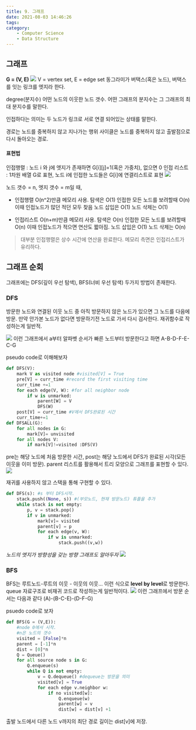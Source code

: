 ```yaml
---
title: 9. 그래프
date: 2021-08-03 14:46:26
tags:
category:
    - Computer Science
    - Data Structure
---
```

## 그래프

**G = (V, E)**
![](img/ds/graph1-1.png)
V = vertex set, E = edge set
동그라미가 버택스(혹은 노드), 버택스를 잇는 링크를 엣지라 한다.

degree(분지수) 어떤 노드의 이웃한 노드 갯수.
어떤 그래프의 분지수는 그 그래프의 최대 분지수를 말한다.

인접하다는 의미는 두 노드가 링크로 서로 연결 되어있는 상태를 말한다.

경로는 노드를 중복하지 않고 지나가는 행위
사이클은 노드를 중복하지 않고 출발점으로 다시 돌아오는 경로.

#### 표현법
인접행렬 : 노드 i 와 j에 엣지가 존재하면 G[i][j]=1(혹은 가중치), 없으면 0
인접 리스트 : 1차원 배열 G로 표현, 노드 i에 인접한 노드들은 G[i]에 연결리스트로 표현
![](img/ds/graph1-2.png)

노드 갯수 = n, 엣지 갯수 = m일 때,

- 인접행렬
O(n^2)만큼 메모리 사용.
탐색은 O(1)
인접한 모든 노드를 보려할때 O(n) 이때 인접노드가 많던 적던 모두 찾음
노드 삽입은 O(1)
노드 삭제는 O(1)

- 인접리스트
O(n+m)만큼 메모리 사용.
탐색은 O(n)
인접한 모든 노드를 보려할때 O(n) 이때 인접노드가 적으면 연산도 짧아짐.
노드 삽입은 O(1)
노드 삭제는 O(n)

> 대부분 인접행렬은 상수 시간에 연산을 완료한다. 메모리 측면은 인접리스트가 유리하다.

## 그래프 순회
그래프에는 DFS(깊이 우선 탐색), BFS(너비 우선 탐색) 두가지 방법이 존재한다.

### DFS
방문한 노드와 연결된 이웃 노드 중 아직 방문하지 않은 노드가 있으면 그 노드를 다음에 방문.
만약 안가본 노드가 없다면 방문하기전 노드로 가서 다시 검사한다.
재귀함수로 작성하는게 일반적.

![](img/ds/graph1-4.png)
이런 그래프에서 a부터 알파벳 순서가 빠른 노드부터 방문한다고 하면
A-B-D-F-E-C-G

pseudo code로 이해해보자
```python
def DFS(V):
    mark V as visited node #visited[V] = True
    pre[V] = curr_time #record the first visiting time
    curr_time +=1
    for each edge(V, W): #for all neighbor node
        if w is unmarked:
            parent[W] = V
            DFS(W)
    post[V] = curr_time #V에서 DFS완료된 시간
    curr_time+=1
def DFSALL(G):
    for all nodes in G:
        mark[V]= unvisited
    for all nodes V:
        if mark[V]!=visited :DFS(V)
```
pre는 해당 노드에 처음 방문한 시간, post는 해당 노드에서 DFS가 완료된 시각(모든 이웃을 이미 방문).
parent 리스트를 활용해서 트리 모양으로 그래프를 표현할 수 있다.
![](img/ds/graph1-5)

재귀를 사용하지 않고 스택을 통해 구현할 수 있다.
```python
def DFS(s): #s 부터 DFS시작.
    stack.push((None, s)) #(부모노드, 현재 방문노드) 튜플을 추가
    while stack is not empty:
        p, v = stack.pop()
        if v in unmarked: 
            mark[v]= visited
            parent[v] = p
            for each edge(v, W):
                if w is unmarked:
                    stack.push((v,w))
```

*노드의 엣지가 방향성을 갖는 방향 그래프도 알아두자*
![](img/ds/graph1-3.png)


### BFS
BFS는 루트노드-루트의 이웃 - 이웃의 이웃... 이런 식으로 **level by level**로 방문한다.
queue 자료구조로 비재귀 코드로 작성하는게 일반적이다.
![](img/ds/graph1-4.png)
이런 그래프에서 방문 순서는 다음과 같다
(A)-(B-C-E)-(D-F-G)

psuedo code로 보자
```python
def BFS(G = (V,E)):
    #node 0에서 시작.
    #n은 노드의 갯수
    visited = [False]*n
    parent = [-1]*n
    dist = [0]*n
    Q = Queue()
    for all source node s in G:
        Q.enqueue(s)
        while Q is not empty:
            v = Q.dequeue() #dequeue는 방문을 의미
            visited[v] = True
            for each edge v.neighbor w:
                if no visited[w]:
                    Q.enqueue(w)
                    parent[w] = v
                    dist[w] = dist[v] +1
```
출발 노드에서 다른 노드 v까지의 최단 경로 길이는 dist\[v]에 저장.

